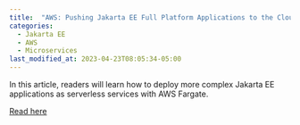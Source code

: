 ```yaml
---
title:  "AWS: Pushing Jakarta EE Full Platform Applications to the Cloud"
categories: 
  - Jakarta EE
  - AWS
  - Microservices
last_modified_at: 2023-04-23T08:05:34-05:00
---
```


In this article, readers will learn how to deploy more complex Jakarta EE applications as serverless services with AWS Fargate.

[Read here](https://dzone.com/articles/aws-pushing-jakarta-ee-full-platform-applications)